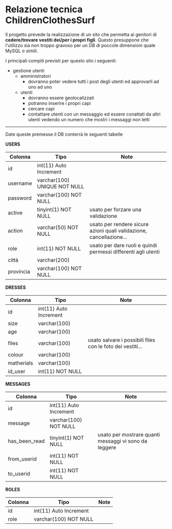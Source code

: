 # Relazione tecnica **ChildrenClothesSurf**

Il progetto prevede la realizzazione di un sito che permetta ai genitori di __cedere/trovare vestiti dei/per i propri figli__.
Questo presuppone che l'utilizzo sia non troppo gravoso per un DB di poccole dimensioni quale MySQL o simili.

I principali compiti previsti per questo sito i seguenti:
* gestione utenti
	- amministratori
		+ dovranno poter vedere tutti i post degli utenti ed approvarli ad uno ad uno
	- utenti
		+ dovranno essere geolocalizzati
		+ potranno inserire i propri capi
		+ cercare capi
		+ contattare utenti con un messaggio ed essere conattati da altri utenti vedendo un numero che mostri i messaggi non letti


-------------

Date queste premesse il DB conterrà le seguenti tabelle


__USERS__

| Colonna   | Tipo                         | Note                                                                |
|-----------|------------------------------|---------------------------------------------------------------------|
| id        | int(11) Auto Increment       |                                                                     |
| username  | varchar(100) UNIQUE NOT NULL |                                                                     |
| password  | varchar(100) NOT NULL        |                                                                     |
| active    | tinyint(1) NOT NULL          | usato per forzare una validazione                                   |
| action    | varchar(50) NOT NULL         | usato per rendere sicure azioni quali validazione, cancellazione... |
| role      | int(11) NOT NULL             | usato per dare ruoli e quindi permessi differenti agli utenti       |
| città     | varchar(200)                 |                                                                     |
| provincia | varchar(100) NOT NULL        |                                                                     |



__DRESSES__

| Colonna    | Tipo                   | Note                                                       |
|------------|------------------------|------------------------------------------------------------|
| id         | int(11) Auto Increment |                                                            |
| size       | varchar(100)           |                                                            |
| age        | varchar(100)           |                                                            |
| files      | varchar(100)           | usato salvare i possibili files con le foto dei vestiti... |
| colour     | varchar(100)           |                                                            |
| matherials | varchar(100)           |                                                            |
| id_user    | int(11) NOT NULL       |                                                            |



__MESSAGES__

| Colonna       | Tipo                   | Note                                                  |
|---------------|------------------------|-------------------------------------------------------|
| id            | int(11) Auto Increment |                                                       |
| message       | varchar(100) NOT NULL  |                                                       |
| has_been_read | tinyint(1) NOT NULL    | usato per mostrare quanti messaggi vi sono da leggere |
| from_userid   | int(11) NOT NULL       |                                                       |
| to_userid     | int(11) NOT NULL       |                                                       |



__ROLES__

| Colonna       | Tipo                   | Note |
|---------------|------------------------|------|
| id            | int(11) Auto Increment |      |
| role          | varchar(100) NOT NULL  |      |